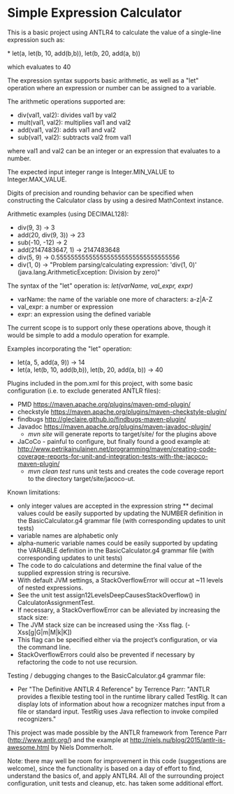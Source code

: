 # Simple Expression Calculator

<p>
This is a basic project using ANTLR4 to calculate the value of a single-line expression such as:
</p>
<p>
 * let(a, let(b, 10, add(b,b)), let(b, 20, add(a, b)) 
</p>
<p>
which evaluates to 40
</p>

The expression syntax supports basic arithmetic, as well as a "let" operation where an expression or number can 
be assigned to a variable.
 
The arithmetic operations supported are:
* div(val1, val2): divides val1 by val2
* mult(val1, val2): multiplies val1 and val2
* add(val1, val2): adds val1 and val2
* sub(val1, val2): subtracts val2 from val1

where val1 and val2 can be an integer or an expression that evaluates to a number.
 
The expected input integer range is Integer.MIN_VALUE to Integer.MAX_VALUE.
 
Digits of precision and rounding behavior can be specified when constructing 
the Calculator class by using a desired MathContext instance.
 
Arithmetic examples (using DECIMAL128): 
  * div(9, 3) -&gt; 3
  * add(20, div(9, 3)) -&gt; 23
  * sub(-10, -12) -&gt; 2
  * add(2147483647, 1) -&gt; 2147483648
  * div(5, 9) -&gt; 0.5555555555555555555555555555555556
  * div(1, 0) -&gt; "Problem parsing/calculating expression: 'div(1, 0)' (java.lang.ArithmeticException: Division by zero)"
    
The syntax of the "let" operation is: _let(varName, val_expr, expr)_
  * varName: the name of the variable one more of characters: a-z|A-Z
  * val_expr: a number or expression
  * expr: an expression using the defined variable

The current scope is to support only these operations above, 
though it would be simple to add a modulo operation for example.

Examples incorporating the "let" operation:
 * let(a, 5, add(a, 9)) -&gt; 14
 * let(a, let(b, 10, add(b,b)), let(b, 20, add(a, b)) -&gt; 40

Plugins included in the pom.xml for this project, with some basic configuration (i.e. to exclude generated ANTLR files):
* PMD https://maven.apache.org/plugins/maven-pmd-plugin/
* checkstyle https://maven.apache.org/plugins/maven-checkstyle-plugin/
* findbugs http://gleclaire.github.io/findbugs-maven-plugin/
* Javadoc https://maven.apache.org/plugins/maven-javadoc-plugin/
  * _mvn site_ will generate reports to target/site/ for the plugins above
* JaCoCo - painful to configure, but finally found a good example at: http://www.petrikainulainen.net/programming/maven/creating-code-coverage-reports-for-unit-and-integration-tests-with-the-jacoco-maven-plugin/
  * _mvn clean test_ runs unit tests and creates the code coverage report to the directory target/site/jacoco-ut.

Known limitations:
 * only integer values are accepted in the expression string
 ** decimal values could be easily supported by updating the NUMBER definition in the BasicCalculator.g4 grammar file (with corresponding updates to unit tests)
 * variable names are alphabetic only 
  * alpha-numeric variable names could be easily supported by updating the VARIABLE definition in the BasicCalculator.g4 grammar file (with corresponding updates to unit tests)
 * The code to do calculations and determine the final value of the supplied expression string is recursive.
  * With default JVM settings, a StackOverflowError will occur at ~11 levels of nested expressions.
  * See the unit test assign12LevelsDeepCausesStackOverflow() in CalculatorAssignmentTest.
  * If necessary, a StackOverflowError can be alleviated by increasing the stack size:
   * The JVM stack size can be increased using the -Xss flag. (-Xss<size>[g|G|m|M|k|K])
   * This flag can be specified either via the project’s configuration, or via the command line.
  * StackOverflowErrors could also be prevented if necessary by refactoring the code to not use recursion.
 

Testing / debugging changes to the BasicCalculator.g4 grammar file:
* Per "The Definitive ANTLR 4 Reference" by Terrence Parr:
"ANTLR provides a flexible testing tool in the runtime library called TestRig. 
It can display lots of information about how a recognizer matches input from a 
file or standard input. TestRig uses Java reflection to invoke compiled recognizers."

This project was made possible by the ANTLR framework from Terence Parr (http://www.antlr.org/) and the example at
http://niels.nu/blog/2015/antlr-is-awesome.html by Niels Dommerholt.

Note: there may well be room for improvement in this code (suggestions are welcome), since the functionality 
is based on a day of effort to find, understand the basics of, and apply ANTLR4.
All of the surrounding project configuration, unit tests and cleanup, etc. has taken some additional effort.
